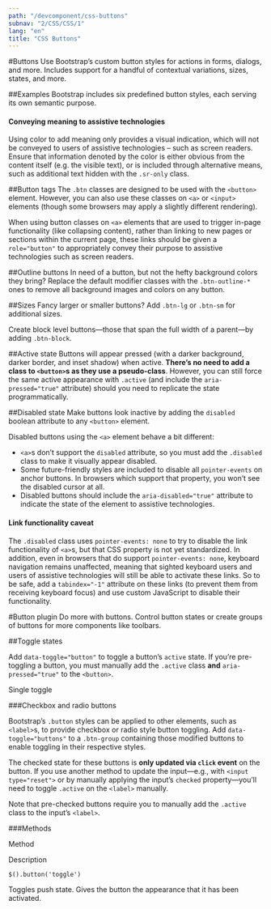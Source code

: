 ```yaml
---
path: "/devcomponent/css-buttons"
subnav: "2/CSS/CSS/1"
lang: "en"
title: "CSS Buttons"
---
```


#Buttons
Use Bootstrap’s custom button styles for actions in forms, dialogs, and more. Includes support for a handful of contextual variations, sizes, states, and more.

##Examples
Bootstrap includes six predefined button styles, each serving its own semantic purpose.
<htmlbuttonexample1 />

#### Conveying meaning to assistive technologies

Using color to add meaning only provides a visual indication, which will not be conveyed to users of assistive technologies – such as screen readers. Ensure that information denoted by the color is either obvious from the content itself (e.g. the visible text), or is included through alternative means, such as additional text hidden with the `.sr-only` class.

##Button tags
The `.btn` classes are designed to be used with the `<button>` element. However, you can also use these classes on `<a>` or `<input>` elements (though some browsers may apply a slightly different rendering).

When using button classes on `<a>` elements that are used to trigger in-page functionality (like collapsing content), rather than linking to new pages or sections within the current page, these links should be given a `role="button"` to appropriately convey their purpose to assistive technologies such as screen readers.
<htmlbuttonexample2 />

##Outline buttons
In need of a button, but not the hefty background colors they bring? Replace the default modifier classes with the `.btn-outline-*` ones to remove all background images and colors on any button.
<htmlbuttonexample3 />

##Sizes
Fancy larger or smaller buttons? Add `.btn-lg` or `.btn-sm` for additional sizes.
<htmlbuttonexample4 />

<htmlbuttonexample5 />

Create block level buttons—those that span the full width of a parent—by adding `.btn-block`.

<htmlbuttonexample6 />

##Active state
Buttons will appear pressed (with a darker background, darker border, and inset shadow) when active. **There’s no need to add a class to `<button>`s as they use a pseudo-class**. However, you can still force the same active appearance with `.active` (and include the `aria-pressed="true"` attribute) should you need to replicate the state programmatically.
<htmlbuttonexample7 />

##Disabled state
Make buttons look inactive by adding the `disabled` boolean attribute to any `<button>` element.
<htmlbuttonexample8 />

Disabled buttons using the `<a>` element behave a bit different:

*   `<a>`s don’t support the `disabled` attribute, so you must add the `.disabled` class to make it visually appear disabled.
*   Some future-friendly styles are included to disable all `pointer-events` on anchor buttons. In browsers which support that property, you won’t see the disabled cursor at all.
*   Disabled buttons should include the `aria-disabled="true"` attribute to indicate the state of the element to assistive technologies.
<htmlbuttonexample9 />

#### Link functionality caveat

The `.disabled` class uses `pointer-events: none` to try to disable the link functionality of `<a>`s, but that CSS property is not yet standardized. In addition, even in browsers that do support `pointer-events: none`, keyboard navigation remains unaffected, meaning that sighted keyboard users and users of assistive technologies will still be able to activate these links. So to be safe, add a `tabindex="-1"` attribute on these links (to prevent them from receiving keyboard focus) and use custom JavaScript to disable their functionality.

#Button plugin
Do more with buttons. Control button states or create groups of buttons for more components like toolbars.

##Toggle states

Add `data-toggle="button"` to toggle a button’s `active` state. If you’re pre-toggling a button, you must manually add the `.active` class **and** `aria-pressed="true"` to the `<button>`.

Single toggle
<htmlbuttonexample10 />

###Checkbox and radio buttons

Bootstrap’s `.button` styles can be applied to other elements, such as `<label>`s, to provide checkbox or radio style button toggling. Add `data-toggle="buttons"` to a `.btn-group` containing those modified buttons to enable toggling in their respective styles.

The checked state for these buttons is **only updated via `click` event** on the button. If you use another method to update the input—e.g., with `<input type="reset">` or by manually applying the input’s `checked` property—you’ll need to toggle `.active` on the `<label>` manually.

Note that pre-checked buttons require you to manually add the `.active` class to the input’s `<label>`.
<htmlbuttonexample11 />

<htmlbuttonexample12 />


###Methods

Method

Description

`$().button('toggle')`

Toggles push state. Gives the button the appearance that it has been activated.